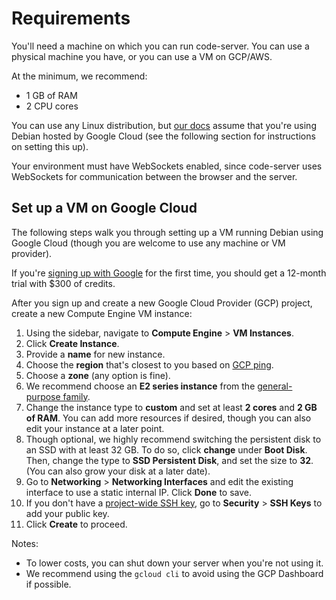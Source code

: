 # Requirements

You'll need a machine on which you can run code-server. You can use a physical
machine you have, or you can use a VM on GCP/AWS.

At the minimum, we recommend:

- 1 GB of RAM
- 2 CPU cores

You can use any Linux distribution, but [our
docs](https://coder.com/docs/code-server/v3.10.2/guide) assume that you're using
Debian hosted by Google Cloud (see the following section for instructions on
setting this up).

Your environment must have WebSockets enabled, since code-server uses WebSockets
for communication between the browser and the server.

## Set up a VM on Google Cloud

The following steps walk you through setting up a VM running Debian using Google
Cloud (though you are welcome to use any machine or VM provider).

If you're [signing up with Google](https://console.cloud.google.com/getting-started) for the first time, you should get a 12-month trial with
$300 of credits.

After you sign up and create a new Google Cloud Provider (GCP) project, create a
new Compute Engine VM instance:

1. Using the sidebar, navigate to **Compute Engine** > **VM Instances**.
2. Click **Create Instance**.
3. Provide a **name** for new instance.
4. Choose the **region** that's closest to you based on [GCP
   ping](https://gcping.com/).
5. Choose a **zone** (any option is fine).
6. We recommend choose an **E2 series instance** from the [general-purpose
   family](https://cloud.google.com/compute/docs/machine-types#general_purpose).
7. Change the instance type to **custom** and set at least **2 cores** and **2
   GB of RAM**. You can add more resources if desired, though you can also edit
   your instance at a later point.
8. Though optional, we highly recommend switching the persistent disk to an SSD
   with at least 32 GB. To do so, click **change** under **Boot Disk**. Then,
   change the type to **SSD Persistent Disk**, and set the size to **32**. (You
   can also grow your disk at a later date).
9. Go to **Networking** > **Networking Interfaces** and edit the existing
   interface to use a static internal IP. Click **Done** to save.
10. If you don't have a [project-wide SSH
    key](https://cloud.google.com/compute/docs/instances/adding-removing-ssh-keys#project-wide),
    go to **Security** > **SSH Keys** to add your public key.
11. Click **Create** to proceed.

Notes:

- To lower costs, you can shut down your server when you're not using it.
- We recommend using the `gcloud cli` to avoid using the GCP Dashboard if possible.
